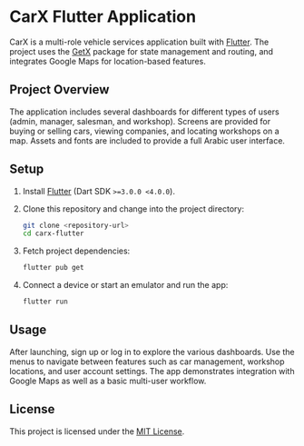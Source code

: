 # CarX Flutter Application

CarX is a multi-role vehicle services application built with [Flutter](https://flutter.dev/). The project uses the [GetX](https://pub.dev/packages/get) package for state management and routing, and integrates Google Maps for location-based features.

## Project Overview

The application includes several dashboards for different types of users (admin, manager, salesman, and workshop). Screens are provided for buying or selling cars, viewing companies, and locating workshops on a map. Assets and fonts are included to provide a full Arabic user interface.

## Setup

1. Install [Flutter](https://docs.flutter.dev/get-started/install) (Dart SDK `>=3.0.0 <4.0.0`).
2. Clone this repository and change into the project directory:

   ```bash
   git clone <repository-url>
   cd carx-flutter
   ```

3. Fetch project dependencies:

   ```bash
   flutter pub get
   ```

4. Connect a device or start an emulator and run the app:

   ```bash
   flutter run
   ```

## Usage

After launching, sign up or log in to explore the various dashboards. Use the menus to navigate between features such as car management, workshop locations, and user account settings. The app demonstrates integration with Google Maps as well as a basic multi-user workflow.

## License

This project is licensed under the [MIT License](LICENSE).
